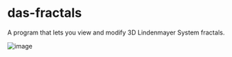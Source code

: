 das-fractals
============

A program that lets you view and modify 3D Lindenmayer System fractals.

![image](https://www.dropbox.com/s/dlqcoflkt57mr0y/Screenshot%202014-12-06%2000.51.32.png?dl=1)
